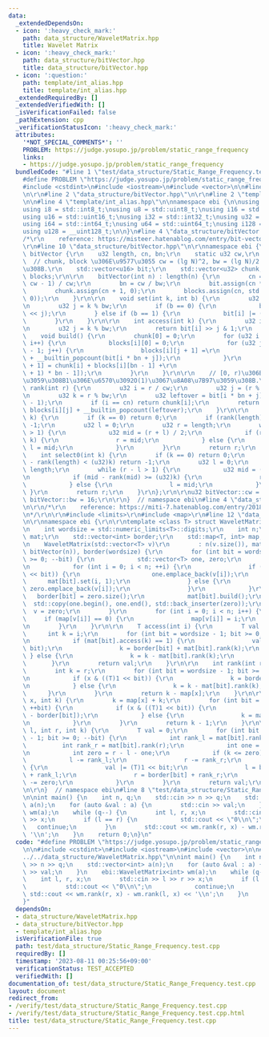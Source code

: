 ```yaml
---
data:
  _extendedDependsOn:
  - icon: ':heavy_check_mark:'
    path: data_structure/WaveletMatrix.hpp
    title: Wavelet Matrix
  - icon: ':heavy_check_mark:'
    path: data_structure/bitVector.hpp
    title: data_structure/bitVector.hpp
  - icon: ':question:'
    path: template/int_alias.hpp
    title: template/int_alias.hpp
  _extendedRequiredBy: []
  _extendedVerifiedWith: []
  _isVerificationFailed: false
  _pathExtension: cpp
  _verificationStatusIcon: ':heavy_check_mark:'
  attributes:
    '*NOT_SPECIAL_COMMENTS*': ''
    PROBLEM: https://judge.yosupo.jp/problem/static_range_frequency
    links:
    - https://judge.yosupo.jp/problem/static_range_frequency
  bundledCode: "#line 1 \"test/data_structure/Static_Range_Frequency.test.cpp\"\n\
    #define PROBLEM \"https://judge.yosupo.jp/problem/static_range_frequency\"\n\n\
    #include <cstdint>\n#include <iostream>\n#include <vector>\n\n#line 2 \"data_structure/WaveletMatrix.hpp\"\
    \n\r\n#line 2 \"data_structure/bitVector.hpp\"\n\r\n#line 2 \"template/int_alias.hpp\"\
    \n\n#line 4 \"template/int_alias.hpp\"\n\nnamespace ebi {\n\nusing std::size_t;\n\
    using i8 = std::int8_t;\nusing u8 = std::uint8_t;\nusing i16 = std::int16_t;\n\
    using u16 = std::uint16_t;\nusing i32 = std::int32_t;\nusing u32 = std::uint32_t;\n\
    using i64 = std::int64_t;\nusing u64 = std::uint64_t;\nusing i128 = __int128_t;\n\
    using u128 = __uint128_t;\n\n}\n#line 4 \"data_structure/bitVector.hpp\"\n\r\n\
    /*\r\n    reference: https://misteer.hatenablog.com/entry/bit-vector\r\n*/\r\n\
    \r\n#line 10 \"data_structure/bitVector.hpp\"\n\r\nnamespace ebi {\r\n\r\nstruct\
    \ bitVector {\r\n    u32 length, cn, bn;\r\n    static u32 cw,\r\n        bw;\
    \  // chunk, block \u306E\u9577\u3055 cw = (lg N)^2, bw = (lg N)/2 \u3068\u3059\
    \u308B.\r\n    std::vector<u16> bit;\r\n    std::vector<u32> chunk;\r\n    std::vector<std::vector<u16>>\
    \ blocks;\r\n\r\n    bitVector(int n) : length(n) {\r\n        cn = (length +\
    \ cw - 1) / cw;\r\n        bn = cw / bw;\r\n        bit.assign(cn * bn, 0);\r\n\
    \        chunk.assign(cn + 1, 0);\r\n        blocks.assign(cn, std::vector<u16>(bn,\
    \ 0));\r\n    }\r\n\r\n    void set(int k, int b) {\r\n        u32 i = k / bw;\r\
    \n        u32 j = k % bw;\r\n        if (b == 0) {\r\n            bit[i] &= ~(1\
    \ << j);\r\n        } else if (b == 1) {\r\n            bit[i] |= (1 << j);\r\n\
    \        }\r\n    }\r\n\r\n    int access(int k) {\r\n        u32 i = k / bw;\r\
    \n        u32 j = k % bw;\r\n        return bit[i] >> j & 1;\r\n    }\r\n\r\n\
    \    void build() {\r\n        chunk[0] = 0;\r\n        for (u32 i = 0; i < cn;\
    \ i++) {\r\n            blocks[i][0] = 0;\r\n            for (u32 j = 0; j < bn\
    \ - 1; j++) {\r\n                blocks[i][j + 1] =\r\n                    blocks[i][j]\
    \ + __builtin_popcount(bit[i * bn + j]);\r\n            }\r\n            chunk[i\
    \ + 1] = chunk[i] + blocks[i][bn - 1] +\r\n                           __builtin_popcount(bit[(i\
    \ + 1) * bn - 1]);\r\n        }\r\n    }\r\n\r\n    // [0, r)\u306B\u5B58\u5728\
    \u3059\u308B1\u306E\u6570\u3092O(1)\u3067\u8A08\u7B97\u3059\u308B.\r\n    int\
    \ rank(int r) {\r\n        u32 i = r / cw;\r\n        u32 j = (r % cw) / bw;\r\
    \n        u32 k = r % bw;\r\n        u32 leftover = bit[i * bn + j] & ((1 << k)\
    \ - 1);\r\n        if (i == cn) return chunk[i];\r\n        return chunk[i] +\
    \ blocks[i][j] + __builtin_popcount(leftover);\r\n    }\r\n\r\n    int select(int\
    \ k) {\r\n        if (k == 0) return 0;\r\n        if (rank(length) < k) return\
    \ -1;\r\n        u32 l = 0;\r\n        u32 r = length;\r\n        while (r - l\
    \ > 1) {\r\n            u32 mid = (r + l) / 2;\r\n            if (rank(mid) >=\
    \ k) {\r\n                r = mid;\r\n            } else {\r\n               \
    \ l = mid;\r\n            }\r\n        }\r\n        return r;\r\n    }\r\n\r\n\
    \    int select0(int k) {\r\n        if (k == 0) return 0;\r\n        if (length\
    \ - rank(length) < (u32)k) return -1;\r\n        u32 l = 0;\r\n        u32 r =\
    \ length;\r\n        while (r - l > 1) {\r\n            u32 mid = (r + l) / 2;\r\
    \n            if (mid - rank(mid) >= (u32)k) {\r\n                r = mid;\r\n\
    \            } else {\r\n                l = mid;\r\n            }\r\n       \
    \ }\r\n        return r;\r\n    }\r\n};\r\n\r\nu32 bitVector::cw = 1024;\r\nu32\
    \ bitVector::bw = 16;\r\n\r\n}  // namespace ebi\n#line 4 \"data_structure/WaveletMatrix.hpp\"\
    \n\r\n/*\r\n    reference: https://miti-7.hatenablog.com/entry/2018/04/28/152259\r\
    \n*/\r\n\r\n#include <limits>\r\n#include <map>\r\n#line 12 \"data_structure/WaveletMatrix.hpp\"\
    \n\r\nnamespace ebi {\r\n\r\ntemplate <class T> struct WaveletMatrix {\r\n  private:\r\
    \n    int wordsize = std::numeric_limits<T>::digits;\r\n    int n;\r\n    std::vector<bitVector>\
    \ mat;\r\n    std::vector<int> border;\r\n    std::map<T, int> map;\r\n\r\n  public:\r\
    \n    WaveletMatrix(std::vector<T> v)\r\n        : n(v.size()), mat(wordsize,\
    \ bitVector(n)), border(wordsize) {\r\n        for (int bit = wordsize - 1; bit\
    \ >= 0; --bit) {\r\n            std::vector<T> one, zero;\r\n            zero.reserve(n);\r\
    \n            for (int i = 0; i < n; ++i) {\r\n                if (v[i] & ((T)1\
    \ << bit)) {\r\n                    one.emplace_back(v[i]);\r\n              \
    \      mat[bit].set(i, 1);\r\n                } else {\r\n                   \
    \ zero.emplace_back(v[i]);\r\n                }\r\n            }\r\n         \
    \   border[bit] = zero.size();\r\n            mat[bit].build();\r\n          \
    \  std::copy(one.begin(), one.end(), std::back_inserter(zero));\r\n          \
    \  v = zero;\r\n        }\r\n        for (int i = 0; i < n; i++) {\r\n       \
    \     if (map[v[i]] == 0) {\r\n                map[v[i]] = i;\r\n            }\r\
    \n        }\r\n    }\r\n\r\n    T access(int i) {\r\n        T val = 0;\r\n  \
    \      int k = i;\r\n        for (int bit = wordsize - 1; bit >= 0; --bit) {\r\
    \n            if (mat[bit].access(k) == 1) {\r\n                val |= ((T)1 <<\
    \ bit);\r\n                k = border[bit] + mat[bit].rank(k);\r\n           \
    \ } else {\r\n                k = k - mat[bit].rank(k);\r\n            }\r\n \
    \       }\r\n        return val;\r\n    }\r\n\r\n    int rank(int r, T x) {\r\n\
    \        int k = r;\r\n        for (int bit = wordsize - 1; bit >= 0; --bit) {\r\
    \n            if (x & ((T)1 << bit)) {\r\n                k = border[bit] + mat[bit].rank(k);\r\
    \n            } else {\r\n                k = k - mat[bit].rank(k);\r\n      \
    \      }\r\n        }\r\n        return k - map[x];\r\n    }\r\n\r\n    int select(T\
    \ x, int k) {\r\n        k = map[x] + k;\r\n        for (int bit = 0; bit < wordsize;\
    \ ++bit) {\r\n            if (x & ((T)1 << bit)) {\r\n                k = mat[bit].select(k\
    \ - border[bit]);\r\n            } else {\r\n                k = mat[bit].select0(k);\r\
    \n            }\r\n        }\r\n        return k - 1;\r\n    }\r\n\r\n    T quantile(int\
    \ l, int r, int k) {\r\n        T val = 0;\r\n        for (int bit = wordsize\
    \ - 1; bit >= 0; --bit) {\r\n            int rank_l = mat[bit].rank(l);\r\n  \
    \          int rank_r = mat[bit].rank(r);\r\n            int one = rank_r - rank_l;\r\
    \n            int zero = r - l - one;\r\n            if (k <= zero) {\r\n    \
    \            l -= rank_l;\r\n                r -= rank_r;\r\n            } else\
    \ {\r\n                val |= (T)1 << bit;\r\n                l = border[bit]\
    \ + rank_l;\r\n                r = border[bit] + rank_r;\r\n                k\
    \ -= zero;\r\n            }\r\n        }\r\n        return val;\r\n    }\r\n};\r\
    \n\r\n}  // namespace ebi\n#line 8 \"test/data_structure/Static_Range_Frequency.test.cpp\"\
    \n\nint main() {\n    int n, q;\n    std::cin >> n >> q;\n    std::vector<int>\
    \ a(n);\n    for (auto &val : a) {\n        std::cin >> val;\n    }\n    ebi::WaveletMatrix<int>\
    \ wm(a);\n    while (q--) {\n        int l, r, x;\n        std::cin >> l >> r\
    \ >> x;\n        if (l == r) {\n            std::cout << \"0\\n\";\n         \
    \   continue;\n        }\n        std::cout << wm.rank(r, x) - wm.rank(l, x) <<\
    \ '\\n';\n    }\n    return 0;\n}\n"
  code: "#define PROBLEM \"https://judge.yosupo.jp/problem/static_range_frequency\"\
    \n\n#include <cstdint>\n#include <iostream>\n#include <vector>\n\n#include \"\
    ../../data_structure/WaveletMatrix.hpp\"\n\nint main() {\n    int n, q;\n    std::cin\
    \ >> n >> q;\n    std::vector<int> a(n);\n    for (auto &val : a) {\n        std::cin\
    \ >> val;\n    }\n    ebi::WaveletMatrix<int> wm(a);\n    while (q--) {\n    \
    \    int l, r, x;\n        std::cin >> l >> r >> x;\n        if (l == r) {\n \
    \           std::cout << \"0\\n\";\n            continue;\n        }\n       \
    \ std::cout << wm.rank(r, x) - wm.rank(l, x) << '\\n';\n    }\n    return 0;\n\
    }"
  dependsOn:
  - data_structure/WaveletMatrix.hpp
  - data_structure/bitVector.hpp
  - template/int_alias.hpp
  isVerificationFile: true
  path: test/data_structure/Static_Range_Frequency.test.cpp
  requiredBy: []
  timestamp: '2023-08-11 00:25:56+09:00'
  verificationStatus: TEST_ACCEPTED
  verifiedWith: []
documentation_of: test/data_structure/Static_Range_Frequency.test.cpp
layout: document
redirect_from:
- /verify/test/data_structure/Static_Range_Frequency.test.cpp
- /verify/test/data_structure/Static_Range_Frequency.test.cpp.html
title: test/data_structure/Static_Range_Frequency.test.cpp
---
```

